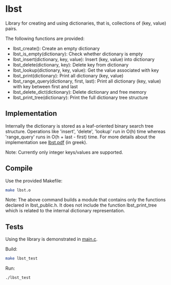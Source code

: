 # lbst

Library for creating and using dictionaries, that is, collections of (key, value) pairs.

The following functions are provided:

* lbst_create(): Create an empty dictionary
* lbst_is_empty(dictionary): Check whether dictionary is empty
* lbst_insert(dictionary, key, value): Insert (key, value) into dictionary
* lbst_delete(dictionary, key): Delete key from dictionary
* lbst_lookup(dictionary, key, value): Get the value associated with key
* lbst_print(dictionary): Print all dictionary (key, value)
* lbst_range_query(dictionary, first, last): Print all dictionary (key, value) with key between first and last
* lbst_delete_dict(dictionary): Delete dictionary and free memory
* lbst_print_tree(dictionary): Print the full dictionary tree structure

## Implementation

Internally the dictionary is stored as a leaf-oriented binary search tree structure. Operations like 'insert', 'delete', 'lookup'
run in O(h) time whereas 'range_query' runs in O(h + last - first) time. For more details about the implementation
see [lbst.pdf](lbst.pdf) (in greek).

Note: Currently only integer keys/values are supported.

## Compile

Use the provided Makefile:

```bash
make lbst.o
```

Note: The above command builds a module that contains only the functions declared in lbst_public.h. It does not
include the function lbst_print_tree which is related to the internal dictionary representation.

## Tests

Using the library is demonstrated in [main.c](main.c).

Build:

```bash
make lbst_test
```

Run:

```bash
./lbst_test
```
